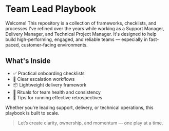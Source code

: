 # Team Lead Playbook

Welcome! This repository is a collection of frameworks, checklists, and processes I've refined over the years while working as a Support Manager, Delivery Manager, and Technical Project Manager. It's designed to help build high-performing, engaged, and reliable teams — especially in fast-paced, customer-facing environments.

## What's Inside

- ✅ Practical onboarding checklists
- 🚨 Clear escalation workflows
- 📦 Lightweight delivery framework
- 🔁 Rituals for team health and consistency
- 💬 Tips for running effective retrospectives

Whether you're leading support, delivery, or technical operations, this playbook is built to scale.

> Let’s create clarity, ownership, and momentum — one play at a time.
